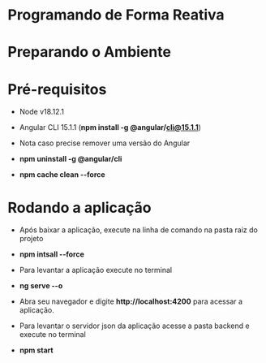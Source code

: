 # Programando de Forma Reativa
# Preparando o Ambiente

# Pré-requisitos
- Node v18.12.1
- Angular CLI 15.1.1 (**npm install -g @angular/cli@15.1.1**)

- Nota caso precise remover uma versão do Angular
- **npm uninstall -g @angular/cli**
- **npm cache clean --force**

# Rodando a aplicação

- Após baixar a aplicação, execute na linha de comando na pasta raiz do projeto
- **npm intsall --force**

- Para levantar a aplicação execute no terminal
- **ng serve --o**
- Abra seu navegador e digite **http://localhost:4200** para acessar a aplicação.

- Para levantar o servidor json da aplicação acesse a pasta backend e execute no terminal
- **npm start**


